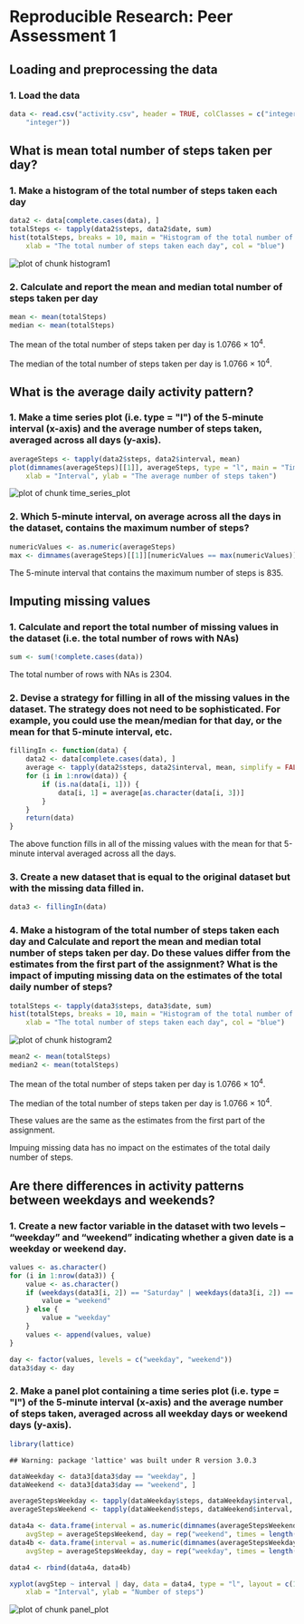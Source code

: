 # Reproducible Research: Peer Assessment 1

## Loading and preprocessing the data

### 1. Load the data


```r
data <- read.csv("activity.csv", header = TRUE, colClasses = c("integer", "Date", 
    "integer"))
```


## What is mean total number of steps taken per day?

### 1. Make a histogram of the total number of steps taken each day


```r
data2 <- data[complete.cases(data), ]
totalSteps <- tapply(data2$steps, data2$date, sum)
hist(totalSteps, breaks = 10, main = "Histogram of the total number of steps taken each day", 
    xlab = "The total number of steps taken each day", col = "blue")
```

![plot of chunk histogram1](figure/histogram1.png) 


### 2. Calculate and report the mean and median total number of steps taken per day


```r
mean <- mean(totalSteps)
median <- mean(totalSteps)
```


The mean of the total number of steps taken per day is 1.0766 &times; 10<sup>4</sup>.

The median of the total number of steps taken per day is 1.0766 &times; 10<sup>4</sup>.

## What is the average daily activity pattern?

### 1. Make a time series plot (i.e. type = "l") of the 5-minute interval (x-axis) and the average number of steps taken, averaged across all days (y-axis).


```r
averageSteps <- tapply(data2$steps, data2$interval, mean)
plot(dimnames(averageSteps)[[1]], averageSteps, type = "l", main = "Time series plot", 
    xlab = "Interval", ylab = "The average number of steps taken")
```

![plot of chunk time_series_plot](figure/time_series_plot.png) 


### 2. Which 5-minute interval, on average across all the days in the dataset, contains the maximum number of steps?



```r
numericValues <- as.numeric(averageSteps)
max <- dimnames(averageSteps)[[1]][numericValues == max(numericValues)]
```


The 5-minute interval that contains the maximum number of steps is 835.

## Imputing missing values

### 1. Calculate and report the total number of missing values in the dataset (i.e. the total number of rows with NAs)


```r
sum <- sum(!complete.cases(data))
```


The total number of rows with NAs is 2304.

### 2. Devise a strategy for filling in all of the missing values in the dataset. The strategy does not need to be sophisticated. For example, you could use the mean/median for that day, or the mean for that 5-minute interval, etc.


```r
fillingIn <- function(data) {
    data2 <- data[complete.cases(data), ]
    average <- tapply(data2$steps, data2$interval, mean, simplify = FALSE)
    for (i in 1:nrow(data)) {
        if (is.na(data[i, 1])) {
            data[i, 1] = average[as.character(data[i, 3])]
        }
    }
    return(data)
}
```


The above function fills in all of the missing values with the mean for that 5-minute interval averaged across all the days.

### 3. Create a new dataset that is equal to the original dataset but with the missing data filled in.


```r
data3 <- fillingIn(data)
```


### 4. Make a histogram of the total number of steps taken each day and Calculate and report the mean and median total number of steps taken per day. Do these values differ from the estimates from the first part of the assignment? What is the impact of imputing missing data on the estimates of the total daily number of steps?


```r
totalSteps <- tapply(data3$steps, data3$date, sum)
hist(totalSteps, breaks = 10, main = "Histogram of the total number of steps taken each day", 
    xlab = "The total number of steps taken each day", col = "blue")
```

![plot of chunk histogram2](figure/histogram2.png) 

```r
mean2 <- mean(totalSteps)
median2 <- mean(totalSteps)
```


The mean of the total number of steps taken per day is 1.0766 &times; 10<sup>4</sup>.

The median of the total number of steps taken per day is 1.0766 &times; 10<sup>4</sup>.

These values are the same as the estimates from the first part of the assignment.

Impuing missing data has no impact on the estimates of the total daily number of steps.

## Are there differences in activity patterns between weekdays and weekends?

### 1. Create a new factor variable in the dataset with two levels – “weekday” and “weekend” indicating whether a given date is a weekday or weekend day.



```r
values <- as.character()
for (i in 1:nrow(data3)) {
    value <- as.character()
    if (weekdays(data3[i, 2]) == "Saturday" | weekdays(data3[i, 2]) == "Sunday") {
        value = "weekend"
    } else {
        value = "weekday"
    }
    values <- append(values, value)
}

day <- factor(values, levels = c("weekday", "weekend"))
data3$day <- day
```


### 2. Make a panel plot containing a time series plot (i.e. type = "l") of the 5-minute interval (x-axis) and the average number of steps taken, averaged across all weekday days or weekend days (y-axis).


```r
library(lattice)
```

```
## Warning: package 'lattice' was built under R version 3.0.3
```

```r
dataWeekday <- data3[data3$day == "weekday", ]
dataWeekend <- data3[data3$day == "weekend", ]

averageStepsWeekday <- tapply(dataWeekday$steps, dataWeekday$interval, mean)
averageStepsWeekend <- tapply(dataWeekend$steps, dataWeekend$interval, mean)

data4a <- data.frame(interval = as.numeric(dimnames(averageStepsWeekend)[[1]]), 
    avgStep = averageStepsWeekend, day = rep("weekend", times = length(averageStepsWeekend)))
data4b <- data.frame(interval = as.numeric(dimnames(averageStepsWeekday)[[1]]), 
    avgStep = averageStepsWeekday, day = rep("weekday", times = length(averageStepsWeekday)))

data4 <- rbind(data4a, data4b)

xyplot(avgStep ~ interval | day, data = data4, type = "l", layout = c(1, 2), 
    xlab = "Interval", ylab = "Number of steps")
```

![plot of chunk panel_plot](figure/panel_plot.png) 

